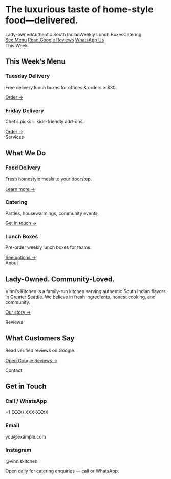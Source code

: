 <link rel="stylesheet" href="/assets/css/custom.css">

<div class="hero">
  <h1>The luxurious taste of home-style food—delivered.</h1>
  <div class="badges">
    <span>Lady-owned</span><span>Authentic South Indian</span><span>Weekly Lunch Boxes</span><span>Catering</span>
  </div>
  <div class="cta">
    <a href="/menu/">See Menu</a>
    <a href="https://g.page/r/YOUR_GOOGLE_REVIEW_LINK" target="_blank" rel="noopener">Read Google Reviews</a>
    <a href="https://wa.me/2067917036" target="_blank" rel="noopener">WhatsApp Us</a>
  </div>
</div>

<div class="section">
  <div class="kicker">This Week</div>
  <h2>This Week’s Menu</h2>
  <div class="grid">
    <div class="card"><h3>Tuesday Delivery</h3><p>Free delivery lunch boxes for offices & orders ≥ $30.</p><a href="/menu/">Order &rarr;</a></div>
    <div class="card"><h3>Friday Delivery</h3><p>Chef’s picks + kids-friendly add-ons.</p><a href="/menu/">Order &rarr;</a></div>
  </div>
</div>

<div class="section">
  <div class="kicker">Services</div>
  <h2>What We Do</h2>
  <div class="grid">
    <div class="card"><h3>Food Delivery</h3><p>Fresh homestyle meals to your doorstep.</p><a href="/menu/">Learn more &rarr;</a></div>
    <div class="card"><h3>Catering</h3><p>Parties, housewarmings, community events.</p><a href="/contact/">Get in touch &rarr;</a></div>
    <div class="card"><h3>Lunch Boxes</h3><p>Pre-order weekly lunch boxes for teams.</p><a href="/menu/">See options &rarr;</a></div>
  </div>
</div>

<div class="section">
  <div class="kicker">About</div>
  <h2>Lady-Owned. Community-Loved.</h2>
  <p>Vinni’s Kitchen is a family-run kitchen serving authentic South Indian flavors in Greater Seattle. We believe in fresh ingredients, honest cooking, and community.</p>
  <p><a href="/about/">Our story &rarr;</a></p>
</div>

<div class="section">
  <div class="kicker">Reviews</div>
  <h2>What Customers Say</h2>
  <p>Read verified reviews on Google.</p>
  <p><a href="https://g.page/r/YOUR_GOOGLE_REVIEW_LINK" target="_blank" rel="noopener">Open Google Reviews &rarr;</a></p>
</div>

<div class="section">
  <div class="kicker">Contact</div>
  <h2>Get in Touch</h2>
  <div class="grid">
    <div class="card"><h3>Call / WhatsApp</h3><p>+1 (XXX) XXX-XXXX</p></div>
    <div class="card"><h3>Email</h3><p>you@example.com</p></div>
    <div class="card"><h3>Instagram</h3><p>@vinniskitchen</p></div>
  </div>
  <p style="margin-top:.75rem;">Open daily for catering enquiries — call or WhatsApp.</p>
</div>